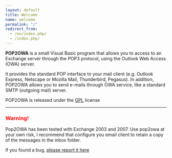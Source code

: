 ```yaml
---
layout: default
title: Welcome
name: welcome
permalink: "/"
redirect_from:
  - /en/index.php/
  - /index.php/
---
```


**POP2OWA** is a small Visual Basic program that allows you to access to an Exchange server through the POP3 protocol, using the Outlook Web Access (OWA) server.

It provides the standard POP interface to your mail client (e.g. Outlook Express, Netscape or Mozilla Mail, Thunderbird, Pegasus). In addition, POP2OWA allows you to send e-mails through OWA service, like a standard SMTP (outgoing mail) server.

POP2OWA is released under the [GPL](http://www.gnu.org/licenses/licenses.html#GPL) license

* * *

<h3 style="color: red;">Warning!</h3>

Pop2OWA has been tested with Exchange 2003 and 2007\. Use pop2owa at your own risk, I recommend that configure you email client to retain a copy of the messages in the inbox folder.

If you found a bug, [please report it here](https://github.com/CGarces/pop2owa/issues)
